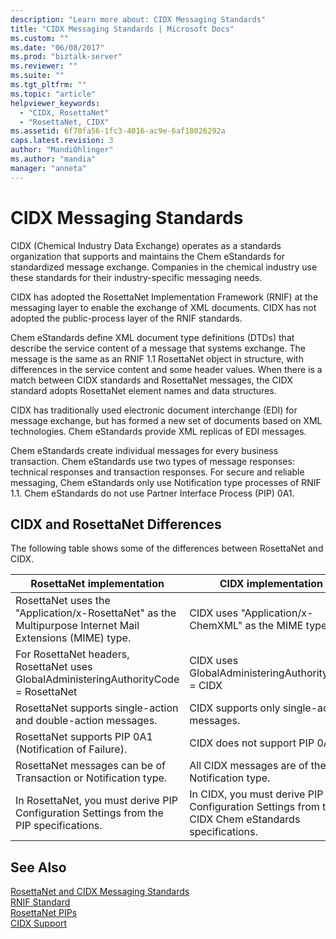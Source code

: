 ```yaml
---
description: "Learn more about: CIDX Messaging Standards"
title: "CIDX Messaging Standards | Microsoft Docs"
ms.custom: ""
ms.date: "06/08/2017"
ms.prod: "biztalk-server"
ms.reviewer: ""
ms.suite: ""
ms.tgt_pltfrm: ""
ms.topic: "article"
helpviewer_keywords: 
  - "CIDX, RosettaNet"
  - "RosettaNet, CIDX"
ms.assetid: 6f70fa56-1fc3-4016-ac9e-6af18026292a
caps.latest.revision: 3
author: "MandiOhlinger"
ms.author: "mandia"
manager: "anneta"
---
```

# CIDX Messaging Standards
CIDX (Chemical Industry Data Exchange) operates as a standards organization that supports and maintains the Chem eStandards for standardized message exchange. Companies in the chemical industry use these standards for their industry-specific messaging needs.  
  
 CIDX has adopted the RosettaNet Implementation Framework (RNIF) at the messaging layer to enable the exchange of XML documents. CIDX has not adopted the public-process layer of the RNIF standards.  
  
 Chem eStandards define XML document type definitions (DTDs) that describe the service content of a message that systems exchange. The message is the same as an RNIF 1.1 RosettaNet object in structure, with differences in the service content and some header values. When there is a match between CIDX standards and RosettaNet messages, the CIDX standard adopts RosettaNet element names and data structures.  
  
 CIDX has traditionally used electronic document interchange (EDI) for message exchange, but has formed a new set of documents based on XML technologies. Chem eStandards provide XML replicas of EDI messages.  
  
 Chem eStandards create individual messages for every business transaction. Chem eStandards use two types of message responses: technical responses and transaction responses. For secure and reliable messaging, Chem eStandards only use Notification type processes of RNIF 1.1. Chem eStandards do not use Partner Interface Process (PIP) 0A1.  
  
## CIDX and RosettaNet Differences  
 The following table shows some of the differences between RosettaNet and CIDX.  
  
|RosettaNet implementation|CIDX implementation|  
|-------------------------------|-------------------------|  
|RosettaNet uses the "Application/x-RosettaNet" as the Multipurpose Internet Mail Extensions (MIME) type.|CIDX uses "Application/x-ChemXML" as the MIME type.|  
|For RosettaNet headers, RosettaNet uses GlobalAdministeringAuthorityCode = RosettaNet|CIDX uses GlobalAdministeringAuthorityCode = CIDX|  
|RosettaNet supports single-action and double-action messages.|CIDX supports only single-action messages.|  
|RosettaNet supports PIP 0A1 (Notification of Failure).|CIDX does not support PIP 0A1.|  
|RosettaNet messages can be of Transaction or Notification type.|All CIDX messages are of the Notification type.|  
|In RosettaNet, you must derive PIP Configuration Settings from the PIP specifications.|In CIDX, you must derive PIP Configuration Settings from the CIDX Chem eStandards specifications.|  
  
## See Also  
 [RosettaNet and CIDX Messaging Standards](../../adapters-and-accelerators/accelerator-rosettanet/rosettanet-and-cidx-messaging-standards.md)   
 [RNIF Standard](../../adapters-and-accelerators/accelerator-rosettanet/rnif-standard.md)   
 [RosettaNet PIPs](../../adapters-and-accelerators/accelerator-rosettanet/rosettanet-pips.md)   
 [CIDX Support](../../adapters-and-accelerators/accelerator-rosettanet/cidx-support.md)
